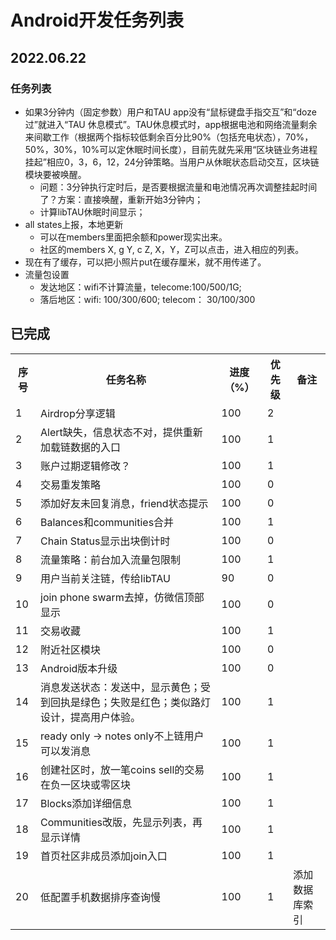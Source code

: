 # Android开发任务列表

## 2022.06.22
### 任务列表

- 如果3分钟内（固定参数）用户和TAU app没有“鼠标键盘手指交互”和“doze过”就进入“TAU 休息模式”。TAU休息模式时，app根据电池和网络流量剩余来间歇工作（根据两个指标较低剩余百分比90%（包括充电状态），70%，50%，30%，10%可以定休眠时间长度），目前先就先采用“区块链业务进程挂起”相应0，3，6，12，24分钟策略。当用户从休眠状态启动交互，区块链模块要被唤醒。
 	- 问题：3分钟执行定时后，是否要根据流量和电池情况再次调整挂起时间了？方案：直接唤醒，重新开始3分钟内；
	- 计算libTAU休眠时间显示；
- all states上报，本地更新
	- 可以在members里面把余额和power现实出来。
	- 社区的members X, g Y, c Z,   X，Y，Z可以点击，进入相应的列表。
- 现在有了缓存，可以把小照片put在缓存厘米，就不用传递了。
- 流量包设置
	- 发达地区：wifi不计算流量，telecome:100/500/1G; 
	- 落后地区：wifi: 100/300/600; telecom： 30/100/300

## 已完成
<table>
	<tr>
		<th>序号</th>
		<th>任务名称</th>
		<th>进度（%）</th>
		<th>优先级</th>
		<th>备注</th>
	</tr>
	<tr>
    	<td >1</td>
		<td >Airdrop分享逻辑</td>
		<td>100</td>
		<td>2</td>
		<td></td>
    </tr>
    <tr>
    	<td>2</td>
		<td>Alert缺失，信息状态不对，提供重新加载链数据的入口</td>
		<td>100</td>
		<td>1</td>
		<td></td>
    </tr>
     <tr>
    	<td>3</td>
		<td >账户过期逻辑修改？</td>
		<td>100</td>
		<td>1</td>
		<td></td>
    </tr>
    <tr>
    	<td>4</td>
		<td>交易重发策略</td>
		<td> 100 </td>
		<td>0</td>
		<td></td>
    </tr>
	<tr>
    	<td>5</td>
		<td >添加好友未回复消息，friend状态提示</td>
		<td>100</td>
		<td>0</td>
		<td></td>
    </tr>
    <tr>
    	<td>6</td>
		<td>Balances和communities合并</td>
		<td>100</td>
		<td>1</td>
		<td></td>
    </tr>
    <tr>
    	<td>7</td>
		<td>Chain Status显示出块倒计时</td>
		<td>100</td>
		<td>0</td>
		<td></td>
    </tr>
    <tr>
    	<td>8</td>
		<td >流量策略：前台加入流量包限制</td>
		<td>100</td>
		<td>1</td>
		<td></td>
    </tr>
    <tr>
    	<td>9</td>
		<td >用户当前关注链，传给libTAU</td>
		<td>90</td>
		<td>0</td>
		<td></td>
    </tr>
    <tr>
    	<td>10</td>
		<td >join phone swarm去掉，仿微信顶部显示</td>
		<td>100</td>
		<td>0</td>
		<td></td>
    </tr>
    <tr>
    	<td>11</td>
		<td >交易收藏</td>
		<td>100</td>
		<td>1</td>
		<td></td>
    </tr>
    <tr>
    	<td>12</td>
		<td>附近社区模块</td>
		<td> 100 </td>
		<td>0</td>
		<td></td>
    </tr>
    <tr>
    	<td>13</td>
		<td>Android版本升级</td>
		<td> 100 </td>
		<td>0</td>
		<td></td>
    </tr>    
    <tr>
    	<td>14</td>
		<td >消息发送状态：发送中，显示黄色；受到回执是绿色；失败是红色；类似路灯设计，提高用户体验。</td>
		<td>100</td>
		<td>1</td>
		<td></td>
    </tr>
    <tr>
    	<td>15</td>
		<td >ready only -> notes only不上链用户可以发消息</td>
		<td>100</td>
		<td>1</td>
		<td></td>
    </tr>
    <tr>
    	<td>16</td>
		<td >创建社区时，放一笔coins sell的交易在负一区块或零区块</td>
		<td>100</td>
		<td>1</td>
		<td></td>
    </tr>
    <tr>
    	<td>17</td>
		<td>Blocks添加详细信息</td>
		<td>100</td>
		<td>1</td>
		<td></td>
    </tr>
    <tr>
    	<td>18</td>
		<td >Communities改版，先显示列表，再显示详情</td>
		<td>100</td>
		<td>1</td>
		<td></td>
    </tr>
    <tr>
    	<td>19</td>
		<td>首页社区非成员添加join入口</td>
		<td>100</td>
		<td>1</td>
		<td></td>
    </tr>
    <tr>
    	<td>20</td>
		<td>低配置手机数据排序查询慢</td>
		<td>100</td>
		<td>1</td>
		<td>添加数据库索引</td>
    </tr>
</table>
